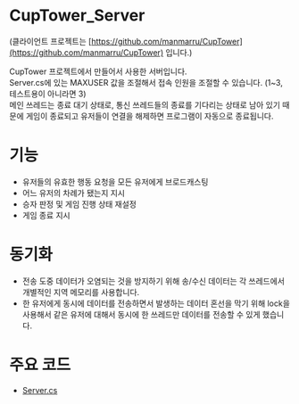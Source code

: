 # CupTower_Server
(클라이언트 프로젝트는 [https://github.com/manmarru/CupTower](https://github.com/manmarru/CupTower) 입니다.)

CupTower 프로젝트에서 만들어서 사용한 서버입니다.  
Server.cs에 있는 MAXUSER 값을 조절해서 접속 인원을 조절할 수 있습니다. (1~3, 테스트용이 아니라면 3)  
메인 쓰레드는 종료 대기 상태로, 통신 쓰레드들의 종료를 기다리는 상태로 남아 있기 때문에 게임이 종료되고 유저들이 연결을 해제하면 프로그램이 자동으로 종료됩니다.  

# 기능
- 유저들의 유효한 행동 요청을 모든 유저에게 브로드캐스팅  
- 어느 유저의 차례가 됐는지 지시  
- 승자 판정 및 게임 진행 상태 재설정  
- 게임 종료 지시  

# 동기화
- 전송 도중 데이터가 오염되는 것을 방지하기 위해 송/수신 데이터는 각 쓰레드에서 개별적인 지역 메모리를 사용합니다.  
- 한 유저에게 동시에 데이터를 전송하면서 발생하는 데이터 혼선을 막기 위해 lock을 사용해서 같은 유저에 대해서 동시에 한 쓰레드만 데이터를 전송할 수 있게 했습니다.  

# 주요 코드
- [Server.cs](https://github.com/manmarru/CupTower_Server/blob/main/CupTower_Server/Server%3B.cs)
